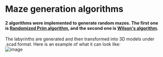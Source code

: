 # Maze generation algorithms

#### 2 algorithms were implemented to generate random mazes. The first one is [Randomized Prim algorithm](https://en.wikipedia.org/wiki/Maze_generation_algorithm#Iterative_randomized_Prim's_algorithm_(without_stack,_without_sets)), and the second one is [Wilson's algorithm](https://en.wikipedia.org/wiki/Maze_generation_algorithm#Wilson's_algorithm).   
The labyrinths are generated and then transformed into 3D models under .scad format. Here is an example of what it can look like:  
![image](https://github.com/user-attachments/assets/a85ee1cb-10ee-47fd-8a52-62d7d9e2dadb)
